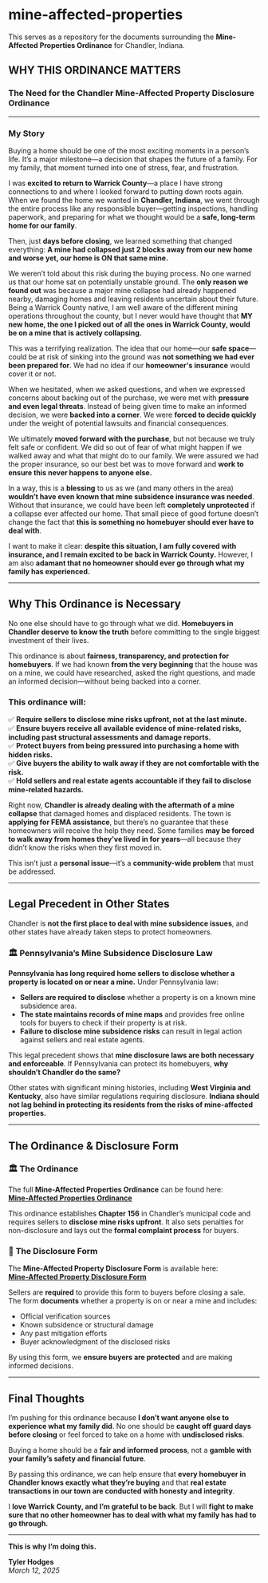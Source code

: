 # mine-affected-properties
This serves as a repository for the documents surrounding the **Mine-Affected Properties Ordinance** for Chandler, Indiana.

## WHY THIS ORDINANCE MATTERS
### The Need for the Chandler Mine-Affected Property Disclosure Ordinance

---

### My Story

Buying a home should be one of the most exciting moments in a person’s life. It’s a major milestone—a decision that shapes the future of a family. For my family, that moment turned into one of stress, fear, and frustration.

I was **excited to return to Warrick County**—a place I have strong connections to and where I looked forward to putting down roots again. When we found the home we wanted in **Chandler, Indiana**, we went through the entire process like any responsible buyer—getting inspections, handling paperwork, and preparing for what we thought would be a **safe, long-term home for our family**.

Then, just **days before closing**, we learned something that changed everything: **A mine had collapsed just 2 blocks away from our new home and worse yet, our home is ON that same mine.**

We weren’t told about this risk during the buying process. No one warned us that our home sat on potentially unstable ground. The **only reason we found out** was because a major mine collapse had already happened nearby, damaging homes and leaving residents uncertain about their future. Being a Warrick County native, I am well aware of the different mining operations throughout the county, but I never would have thought that **MY new home, the one I picked out of all the ones in Warrick County, would be on a mine that is actively collapsing.**

This was a terrifying realization. The idea that our home—our **safe space**—could be at risk of sinking into the ground was **not something we had ever been prepared for**. We had no idea if our **homeowner's insurance** would cover it or not.

When we hesitated, when we asked questions, and when we expressed concerns about backing out of the purchase, we were met with **pressure and even legal threats**. Instead of being given time to make an informed decision, we were **backed into a corner**. We were **forced to decide quickly** under the weight of potential lawsuits and financial consequences.

We ultimately **moved forward with the purchase**, but not because we truly felt safe or confident. We did so out of fear of what might happen if we walked away and what that might do to our family. We were assured we had the proper insurance, so our best bet was to move forward and **work to ensure this never happens to anyone else.**  

In a way, this is a **blessing** to us as we (and many others in the area) **wouldn’t have even known that mine subsidence insurance was needed**. Without that insurance, we could have been left **completely unprotected** if a collapse ever affected our home. That small piece of good fortune doesn’t change the fact that **this is something no homebuyer should ever have to deal with**.

I want to make it clear: **despite this situation, I am fully covered with insurance, and I remain excited to be back in Warrick County.** However, I am also **adamant that no homeowner should ever go through what my family has experienced.**

---

## Why This Ordinance is Necessary

No one else should have to go through what we did. **Homebuyers in Chandler deserve to know the truth** before committing to the single biggest investment of their lives.

This ordinance is about **fairness, transparency, and protection for homebuyers**. If we had known **from the very beginning** that the house was on a mine, we could have researched, asked the right questions, and made an informed decision—without being backed into a corner.

### This ordinance will:
✅ **Require sellers to disclose mine risks upfront, not at the last minute.**  
✅ **Ensure buyers receive all available evidence of mine-related risks, including past structural assessments and damage reports.**  
✅ **Protect buyers from being pressured into purchasing a home with hidden risks.**  
✅ **Give buyers the ability to walk away if they are not comfortable with the risk.**  
✅ **Hold sellers and real estate agents accountable if they fail to disclose mine-related hazards.**  

Right now, **Chandler is already dealing with the aftermath of a mine collapse** that damaged homes and displaced residents. The town is **applying for FEMA assistance**, but there’s no guarantee that these homeowners will receive the help they need. Some families **may be forced to walk away from homes they’ve lived in for years**—all because they didn’t know the risks when they first moved in.

This isn’t just a **personal issue**—it’s a **community-wide problem** that must be addressed.

---

## Legal Precedent in Other States

Chandler is **not the first place to deal with mine subsidence issues**, and other states have already taken steps to protect homeowners.

### 🏛️ Pennsylvania’s Mine Subsidence Disclosure Law
**Pennsylvania has long required home sellers to disclose whether a property is located on or near a mine.** Under Pennsylvania law:  

- **Sellers are required to disclose** whether a property is on a known mine subsidence area.  
- **The state maintains records of mine maps** and provides free online tools for buyers to check if their property is at risk.  
- **Failure to disclose mine subsidence risks** can result in legal action against sellers and real estate agents.  

This legal precedent shows that **mine disclosure laws are both necessary and enforceable**. If Pennsylvania can protect its homebuyers, **why shouldn’t Chandler do the same?**  

Other states with significant mining histories, including **West Virginia and Kentucky**, also have similar regulations requiring disclosure. **Indiana should not lag behind in protecting its residents from the risks of mine-affected properties.**  

---

## The Ordinance & Disclosure Form

### 🏛️ **The Ordinance**  
The full **Mine-Affected Properties Ordinance** can be found here:  
[**Mine-Affected Properties Ordinance**](https://github.com/t0fum4n/mine-affected-properties/blob/main/mine-affected-properties-ordinance.md)

This ordinance establishes **Chapter 156** in Chandler’s municipal code and requires sellers to **disclose mine risks upfront**. It also sets penalties for non-disclosure and lays out the **formal complaint process** for buyers.  

### 📄 **The Disclosure Form**  
The **Mine-Affected Property Disclosure Form** is available here:  
[**Mine-Affected Property Disclosure Form**](https://github.com/t0fum4n/mine-affected-properties/blob/main/mine-affected-property-disclosure-form.md)

Sellers are **required** to provide this form to buyers before closing a sale. The form **documents** whether a property is on or near a mine and includes:  
- Official verification sources  
- Known subsidence or structural damage  
- Any past mitigation efforts  
- Buyer acknowledgment of the disclosed risks  

By using this form, we **ensure buyers are protected** and are making informed decisions.

---

## Final Thoughts

I’m pushing for this ordinance because **I don’t want anyone else to experience what my family did**. No one should be **caught off guard days before closing** or feel forced to take on a home with **undisclosed risks**.

Buying a home should be a **fair and informed process**, not a **gamble with your family’s safety and financial future**.

By passing this ordinance, we can help ensure that **every homebuyer in Chandler knows exactly what they’re buying** and that **real estate transactions in our town are conducted with honesty and integrity**.

I **love Warrick County, and I’m grateful to be back**. But I will **fight to make sure that no other homeowner has to deal with what my family has had to go through.**  

---

**This is why I’m doing this.**  

**Tyler Hodges**  
*March 12, 2025*
